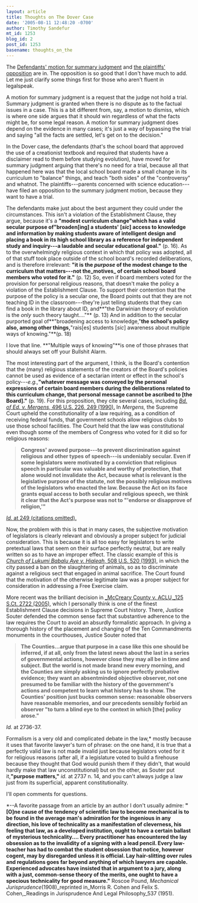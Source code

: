 ```yaml
---
layout: article
title: Thoughts on The Dover Case
date: '2005-08-11 12:48:20 -0700'
author: Timothy Sandefur
mt_id: 1253
blog_id: 2
post_id: 1253
basename: thoughts_on_the
---
```

The [Defendants' motion for summary judgment](http://scit.us/kitz/msj-kitzmiller.pdf) and [the plaintiffs' opposition](http://www.ncseweb.org/kitzmiller/) are in. The opposition is so good that I don't have much to add. Let me just clarify some things first for those who aren't fluent in legalspeak. 

A motion for summary judgment is a request that the judge not hold a trial. Summary judgment is granted when there is no dispute as to the factual issues in a case. This is a bit different from, say, a motion to dismiss, which is where one side argues that it should win regardless of what the facts might be, for some legal reason. A motion for summary judgment does depend on the evidence in many cases; it's just a way of bypassing the trial and saying "all the facts are settled, let's get on to the decision."

In the Dover case, the defendants (that's the school board that approved the use of a creationist textbook and required that students have a disclaimer read to them before studying evolution), have moved for summary judgment arguing that there's no need for a trial, because all that happened here was that the local school board made a small change in its curriculum to "balance" things, and teach "both sides" of the "controversy" and whatnot. The plaintiffs---parents concerned with science education---have filed an opposition to the summary judgment motion, because they want to have a trial.

The defendants make just about the best argument they could under the circumstances. This isn't a violation of the Establishment Clause, they argue, because it's a **"modest curriculum change"**which has a valid secular purpose of**"broaden\[ing\] a students' \[_sic_\] access to knowledge and information by making students aware of intelligent design and placing a book in its high school library as a reference for independent study and inquiry---a laudable and secular educational goal."** (p. 16). As to the overwhelmingly religious context in which that policy was adopted, all of that stuff took place outside of the school board's recorded deliberations, and is therefore irrelevant: **"it is the _purpose_ of the modest change to the curriculum that matters---not the_motives_ of certain school board members who voted for it."** (p. 12) So, even if board members voted for the provision for personal religious reasons, that doesn't make the policy a violation of the Establishment Clause. To support their contention that the purpose of the policy is a secular one, the Board points out that they are not teaching ID in the classroom---they're just telling students that they can find a book in the library about ID, and**"the Darwinian theory of evolution is the _only_ such theory taught...."** (p. 13)  And in addition to the secular purported goal of**"broadening access to knowledge,"**the school's policy also, among other things,**"rais\[es\] students \[_sic_\] awareness about multiple ways of knowing."**(p. 18)

I love that line. **"Multiple ways of knowing"**is one of those phrases that should always set off your Bullshit Alarm.

The most interesting part of the argument, I think, is the Board's contention that the (many) religious statements of the creators of the Board's policies cannot be used as evidence of a sectarian intent or effect in the school's policy---_e.g.,_**"whatever message was conveyed by the personal expressions of certain board members during the deliberations related to this curriculum change, that personal message cannot be ascribed to \[the Board\]."** (p. 19).  For this proposition, they cite several cases, including [_Bd. of Ed. v. Mergens,_ 496 U.S. 226, 249 (1990).](http://caselaw.lp.findlaw.com/scripts/getcase.pl?navby=case&amp;court=us&amp;vol=496&amp;page=226#249) In _Mergens,_ the Supreme Court upheld the constitutionality of a law requiring, as a condition of receiving federal funds, that government schools allow religious clubs to use those school facilities. The Court held that the law was constitutional even though some of the members of Congress who voted for it did so for religious reasons:

> **Congress' avowed purpose---to prevent discrimination against religious and other types of speech---is undeniably secular. Even if some legislators were motivated by a conviction that religious speech in particular was valuable and worthy of protection, that alone would not invalidate the Act, because what is relevant is the legislative purpose of the statute, not the possibly religious motives of the legislators who enacted the law. Because the Act on its face grants equal access to both secular and religious speech, we think it clear that the Act's purpose was not to "'endorse or disapprove of religion,'"**

[_Id._ at 249 (citations omitted).](http://caselaw.lp.findlaw.com/scripts/getcase.pl?navby=case&amp;court=us&amp;vol=496&amp;page=226#249)

Now, the problem with this is that in many cases, the subjective motivation of legislators is clearly relevant and obviously a proper subject for judicial consideration. This is because it is all too easy for legislators to write pretextual laws that seem on their surface perfectly neutral, but are really written so as to have an improper effect. The classic example of this is [_Church of Lukumi Babalu Aye v. Hialeah,_ 508 U.S. 520 (1993),](http://caselaw.lp.findlaw.com/scripts/getcase.pl?navby=case&amp;court=us&amp;vol=508&amp;page=520) in which the city passed a ban on the slaughtering of animals, so as to discriminate against a religious sect that engaged in animal sacrifice. The Court found that the motivation of the otherwise legitimate law was a proper subject for consideration in addressing a Free Exercise claim.

More recent was the brilliant decision in [_McCreary County v. ACLU,_125 S.Ct. 2722 (2005),](http://straylight.law.cornell.edu/supct/html/03-1693.ZO.html) which I personally think is one of the finest Establishment Clause decisions in Supreme Court history. There, Justice Souter defended the common sense fact that substantive adherence to the law requires the Court to avoid an absurdly formalistic approach. In giving a thorough history of the placement and changing of the Ten Commandments monuments in the courthouses, Justice Souter noted that

> **The Counties...argue that purpose in a case like this one should be inferred, if at all, only from the latest news about the last in a series of governmental actions, however close they may all be in time and subject. But the world is not made brand new every morning, and the Counties are simply asking us to ignore perfectly probative evidence; they want an absentminded objective observer, not one presumed to be familiar with the history of the government's actions and competent to learn what history has to show. The Counties' position just bucks common sense: reasonable observers have reasonable memories, and our precedents sensibly forbid an observer "to turn a blind eye to the context in which \[the\] policy arose."**

_Id._ at 2736-37.

Formalism is a very old and complicated debate in the law,\* mostly because it uses that favorite lawyer's turn of phrase: on the one hand, it is true that a perfectly valid law is not made invalid just because legislators voted for it for religious reasons (after all, if a legislature voted to build a firehouse because they thought that God would punish them if they didn't, that would hardly make that law unconstitutional) but on the other, as Souter put it,**"purpose matters,"** _id._ at 2737 n. 14, and you can't always judge a law just from its superficial, apparent constitutionality.

I'll open comments for questions.

\*--A favorite passage from an article by an author I don't usually admire: **"\[O\]ne cause of the tendency of scientific law to become mechanical is to be found in the average man's admiration for the ingenious in any direction, his love of technicality as a manifestation of cleverness, his feeling that law, as a developed institution, ought to have a certain ballast of mysterious technicality.... Every practitioner has encountered the lay obsession as to the invalidity of a signing with a lead pencil. Every law-teacher has had to combat the student obsession that notice, however cogent, may by disregarded unless it is official. Lay hair-slitting over rules and regulations goes far beyond anything of which lawyers are capable. Experienced advocates have insisted that in argument to a jury, along with a just, common-sense theory of the merits, one ought to have a specious technicality for good measure."** Roscoe Pound, _Mechanical Jurisprudence_(1908)_reprinted in_Morris R. Cohen and Felix S. Cohen,_Readings in Jurisprudence And Legal Philosophy_537 (1951).
